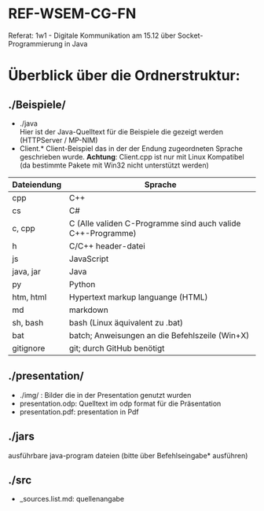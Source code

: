 # REF-WSEM-CG-FN
Referat: 1w1 - Digitale Kommunikation am 15.12 über Socket-Programmierung in Java
<!-- markdownlint-disable-file-->
# Überblick über die Ordnerstruktur: 
## ./Beispiele/
- ./java  
 Hier ist der Java-Quelltext für die Beispiele die gezeigt werden (HTTPServer / MP-NIM)
- Client.\*
 Client-Beispiel das in der der Endung zugeordneten Sprache geschrieben wurde.
 **Achtung**: Client.cpp ist nur mit Linux Kompatibel (da bestimmte Pakete mit Win32 nicht unterstützt werden)


Dateiendung | Sprache
------------|---------
 cpp        | C++
 cs         | C#
 c, cpp     | C (Alle validen C-Programme sind auch valide C++-Programme)
 h          | C/C++ header-datei
 js         | JavaScript
 java, jar  | Java
 py         | Python
 htm, html  | Hypertext markup languange (HTML)
 md         | markdown
 sh, bash   | bash (Linux äquivalent zu .bat)
 bat        | batch; Anweisungen an die Befehlszeile (Win+X)
 gitignore  | git; durch GitHub benötigt
 
## ./presentation/
- ./img/ : Bilder die in der Presentation genutzt wurden
- presentation.odp: Quelltext im odp format für die Präsentation 
- presentation.pdf: presentation in Pdf

## ./jars
ausführbare java-program dateien (bitte über Befehlseingabe* ausführen)

## ./src
- _sources.list.md: quellenangabe
